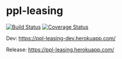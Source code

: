 # ppl-leasing

[![Build Status](https://travis-ci.org/ob-vss-ss18/ppl-leasing.svg?branch=master)](https://travis-ci.org/ob-vss-ss18/ppl-leasing)
[![Coverage Status](https://coveralls.io/repos/github/ob-vss-ss18/ppl-leasing/badge.svg?branch=master)](https://coveralls.io/github/ob-vss-ss18/ppl-leasing?branch=master)

Dev:
https://ppl-leasing-dev.herokuapp.com/

Release:
https://ppl-leasing.herokuapp.com/

